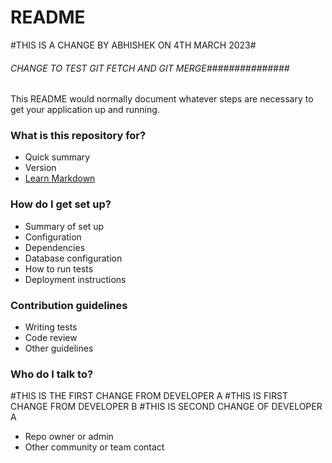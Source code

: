 # README #
#THIS IS A CHANGE BY ABHISHEK ON 4TH MARCH 2023#
###### CHANGE TO TEST GIT FETCH AND GIT MERGE###############

This README would normally document whatever steps are necessary to get your application up and running.

### What is this repository for? ###

* Quick summary
* Version
* [Learn Markdown](https://bitbucket.org/tutorials/markdowndemo)

### How do I get set up? ###

* Summary of set up
* Configuration
* Dependencies
* Database configuration
* How to run tests
* Deployment instructions

### Contribution guidelines ###

* Writing tests
* Code review
* Other guidelines

### Who do I talk to? ###
#THIS IS THE FIRST CHANGE FROM DEVELOPER A
#THIS IS FIRST CHANGE FROM DEVELOPER B
#THIS IS SECOND CHANGE OF DEVELOPER A

* Repo owner or admin
* Other community or team contact
